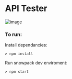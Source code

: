 # API Tester

![image](https://github.com/TonyCallaghan/API-tester/assets/57832437/39181b78-8127-4378-8c1c-2f623e18d745)

### To run:
Install dependancies:
```
> npm install
```

Run snowpack dev enviroment:
```
> npm start
```